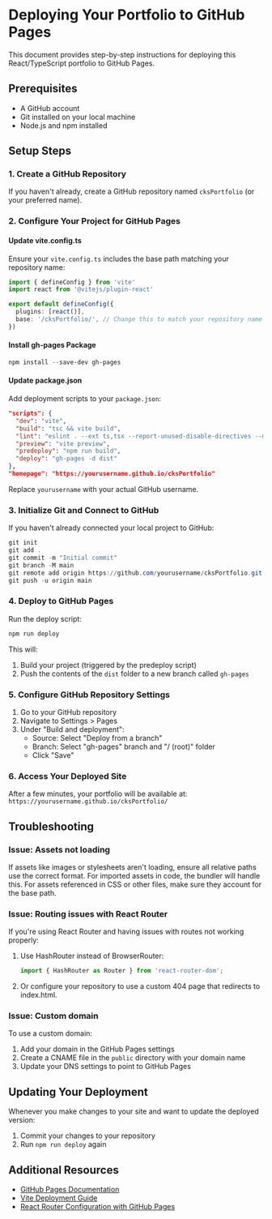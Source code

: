 # Deploying Your Portfolio to GitHub Pages

This document provides step-by-step instructions for deploying this React/TypeScript portfolio to GitHub Pages.

## Prerequisites

- A GitHub account
- Git installed on your local machine
- Node.js and npm installed

## Setup Steps

### 1. Create a GitHub Repository

If you haven't already, create a GitHub repository named `cksPortfolio` (or your preferred name).

### 2. Configure Your Project for GitHub Pages

#### Update vite.config.ts

Ensure your `vite.config.ts` includes the base path matching your repository name:

```typescript
import { defineConfig } from 'vite'
import react from '@vitejs/plugin-react'

export default defineConfig({
  plugins: [react()],
  base: '/cksPortfolio/', // Change this to match your repository name
})
```

#### Install gh-pages Package

```powershell
npm install --save-dev gh-pages
```

#### Update package.json

Add deployment scripts to your `package.json`:

```json
"scripts": {
  "dev": "vite",
  "build": "tsc && vite build",
  "lint": "eslint . --ext ts,tsx --report-unused-disable-directives --max-warnings 0",
  "preview": "vite preview",
  "predeploy": "npm run build",
  "deploy": "gh-pages -d dist"
},
"homepage": "https://yourusername.github.io/cksPortfolio"
```

Replace `yourusername` with your actual GitHub username.

### 3. Initialize Git and Connect to GitHub

If you haven't already connected your local project to GitHub:

```powershell
git init
git add .
git commit -m "Initial commit"
git branch -M main
git remote add origin https://github.com/yourusername/cksPortfolio.git
git push -u origin main
```

### 4. Deploy to GitHub Pages

Run the deploy script:

```powershell
npm run deploy
```

This will:
1. Build your project (triggered by the predeploy script)
2. Push the contents of the `dist` folder to a new branch called `gh-pages`

### 5. Configure GitHub Repository Settings

1. Go to your GitHub repository
2. Navigate to Settings > Pages
3. Under "Build and deployment":
   - Source: Select "Deploy from a branch"
   - Branch: Select "gh-pages" branch and "/ (root)" folder
   - Click "Save"

### 6. Access Your Deployed Site

After a few minutes, your portfolio will be available at:
`https://yourusername.github.io/cksPortfolio/`

## Troubleshooting

### Issue: Assets not loading

If assets like images or stylesheets aren't loading, ensure all relative paths use the correct format. For imported assets in code, the bundler will handle this. For assets referenced in CSS or other files, make sure they account for the base path.

### Issue: Routing issues with React Router

If you're using React Router and having issues with routes not working properly:

1. Use HashRouter instead of BrowserRouter:
   ```jsx
   import { HashRouter as Router } from 'react-router-dom';
   ```

2. Or configure your repository to use a custom 404 page that redirects to index.html.

### Issue: Custom domain

To use a custom domain:

1. Add your domain in the GitHub Pages settings
2. Create a CNAME file in the `public` directory with your domain name
3. Update your DNS settings to point to GitHub Pages

## Updating Your Deployment

Whenever you make changes to your site and want to update the deployed version:

1. Commit your changes to your repository
2. Run `npm run deploy` again

## Additional Resources

- [GitHub Pages Documentation](https://docs.github.com/en/pages)
- [Vite Deployment Guide](https://vitejs.dev/guide/static-deploy.html)
- [React Router Configuration with GitHub Pages](https://create-react-app.dev/docs/deployment/#notes-on-client-side-routing)

